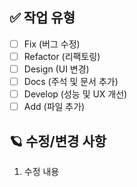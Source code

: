 ## ✅ 작업 유형

- [ ] Fix (버그 수정)
- [ ] Refactor (리팩토링)
- [ ] Design (UI 변경)
- [ ] Docs (주석 및 문서 추가)
- [ ] Develop (성능 및 UX 개선)
- [ ] Add (파일 추가)

## 🪐 수정/변경 사항

1. 수정 내용
